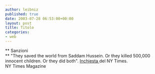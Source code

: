 ```yaml
---
author: leibniz
published: true
date: 2003-07-28 06:53:00+00:00
layout: post
title: Titolo
categories:
- web
---
```


 ** Sanzioni   
**   "They saved the world from Saddam Hussein. Or they killed 500,000 innocent children. Or they did both".  [ Inchiesta ](http://www.nytimes.com/2003/07/27/magazine/27SANCTIONS.html)del NY Times.   
NY Times Magazine
